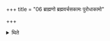 +++
title = "06 ब्राह्मणो ब्रह्मवर्चसकामः पुरोधाकामो"

+++

<details><summary>थिते</summary>

ब्राह्मणो ब्रह्मवर्चसकामः पुरोधाकामो वा यजेत यं वा स्थापत्यायाभिषिञ्चेयुः ६
</details>
